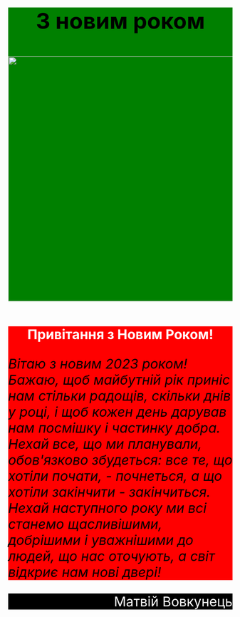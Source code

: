<html>
      <body>
    <header style="background-color:green">
     <b><p style="font-size:20px;text-align:center;font-size:50px;color:black">З новим роком</p></b>
    <img src="https://exo.in.ua/images/news/2011/12/new-18427-2011-12-08.jpg" height="550px">
    </header>
    <main style="background-color:red">
        <h1 style="font-size:30px;text-align:center;background-color:red; color:white">Привітання з Новим Роком!</h1>
    <i><p style="color:black;font-size:30px">Вітаю з новим 2023 роком! Бажаю, щоб майбутній рік приніс нам стільки радощів, скільки днів у році, і щоб кожен день дарував нам посмішку і частинку добра. Нехай все, що ми планували, обов'язково збудеться: все те, що хотіли почати, - почнеться, а що хотіли закінчити - закінчиться. Нехай наступного року ми всі станемо щасливішими, добрішими і уважнішими до людей, що нас оточують, а світ відкриє нам нові двері!</p></i>
    </main>
    <footer style="background-color:black;color:white">
        <p></p>
        <p></p>
        <p style="font-size:30px;text-align:right">Матвій Вовкунець</p>
        </footer>
      </body>
</html>
